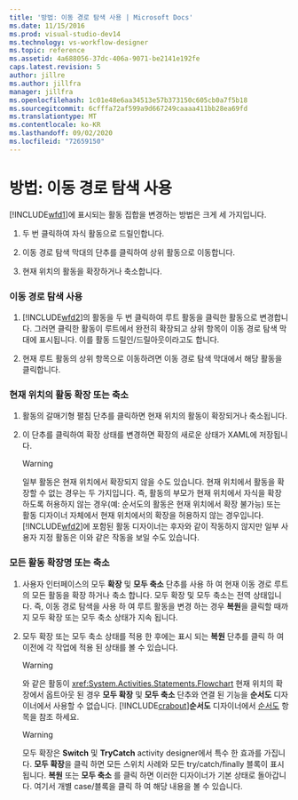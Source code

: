 ```yaml
---
title: '방법: 이동 경로 탐색 사용 | Microsoft Docs'
ms.date: 11/15/2016
ms.prod: visual-studio-dev14
ms.technology: vs-workflow-designer
ms.topic: reference
ms.assetid: 4a688056-37dc-406a-9071-be2141e192fe
caps.latest.revision: 5
author: jillre
ms.author: jillfra
manager: jillfra
ms.openlocfilehash: 1c01e48e6aa34513e57b373150c605cb0a7f5b18
ms.sourcegitcommit: 6cfffa72af599a9d667249caaaa411bb28ea69fd
ms.translationtype: MT
ms.contentlocale: ko-KR
ms.lasthandoff: 09/02/2020
ms.locfileid: "72659150"
---
```

# <a name="how-to-use-breadcrumb-navigation"></a>방법: 이동 경로 탐색 사용
[!INCLUDE[wfd1](../includes/wfd1-md.md)]에 표시되는 활동 집합을 변경하는 방법은 크게 세 가지입니다.

1. 두 번 클릭하여 자식 활동으로 드릴인합니다.

2. 이동 경로 탐색 막대의 단추를 클릭하여 상위 활동으로 이동합니다.

3. 현재 위치의 활동을 확장하거나 축소합니다.

### <a name="using-breadcrumb-navigation"></a>이동 경로 탐색 사용

1. [!INCLUDE[wfd2](../includes/wfd2-md.md)]의 활동을 두 번 클릭하여 루트 활동을 클릭한 활동으로 변경합니다. 그러면 클릭한 활동이 루트에서 완전히 확장되고 상위 항목이 이동 경로 탐색 막대에 표시됩니다. 이를 활동 드릴인/드릴아웃이라고도 합니다.

2. 현재 루트 활동의 상위 항목으로 이동하려면 이동 경로 탐색 막대에서 해당 활동을 클릭합니다.

### <a name="expanding-or-collapsing-an-activity-in-place"></a>현재 위치의 활동 확장 또는 축소

1. 활동의 갈매기형 펼침 단추를 클릭하면 현재 위치의 활동이 확장되거나 축소됩니다.

2. 이 단추를 클릭하여 확장 상태를 변경하면 확장의 새로운 상태가 XAML에 저장됩니다.

    > [!WARNING]
    > 일부 활동은 현재 위치에서 확장되지 않을 수도 있습니다. 현재 위치에서 활동을 확장할 수 없는 경우는 두 가지입니다. 즉, 활동의 부모가 현재 위치에서 자식을 확장하도록 허용하지 않는 경우(예: 순서도의 활동은 현재 위치에서 확장 불가능) 또는 활동 디자이너 자체에서 현재 위치에서의 확장을 허용하지 않는 경우입니다. [!INCLUDE[wfd2](../includes/wfd2-md.md)]에 포함된 활동 디자이너는 후자와 같이 작동하지 않지만 일부 사용자 지정 활동은 이와 같은 작동을 보일 수도 있습니다.

### <a name="expanding-all-or-collapsing-all-activities"></a>모든 활동 확장명 또는 축소

1. 사용자 인터페이스의 모두 **확장** 및 **모두 축소** 단추를 사용 하 여 현재 이동 경로 루트의 모든 활동을 확장 하거나 축소 합니다. 모두 확장 및 모두 축소는 전역 상태입니다. 즉, 이동 경로 탐색을 사용 하 여 루트 활동을 변경 하는 경우 **복원**을 클릭할 때까지 모두 확장 또는 모두 축소 상태가 지속 됩니다.

2. 모두 확장 또는 모두 축소 상태를 적용 한 후에는 표시 되는 **복원** 단추를 클릭 하 여 이전에 각 작업에 적용 된 상태를 볼 수 있습니다.

    > [!WARNING]
    > 와 같은 활동이 <xref:System.Activities.Statements.Flowchart> 현재 위치의 확장에서 옵트아웃 된 경우 **모두 확장** 및 **모두 축소** 단추와 연결 된 기능을 **순서도** 디자이너에서 사용할 수 없습니다. [!INCLUDE[crabout](../includes/crabout-md.md)]**순서도** 디자이너에서 [순서도](../workflow-designer/flowchart-activity-designer.md) 항목을 참조 하세요.

    > [!WARNING]
    > 모두 확장은 **Switch** 및 **TryCatch** activity designer에서 특수 한 효과를 가집니다. **모두 확장**을 클릭 하면 모든 스위치 사례와 모든 try/catch/finally 블록이 표시 됩니다. **복원** 또는 **모두 축소** 를 클릭 하면 이러한 디자이너가 기본 상태로 돌아갑니다. 여기서 개별 case/블록을 클릭 하 여 해당 내용을 볼 수 있습니다.